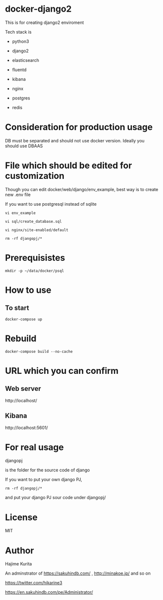 # docker-django2

This is for creating django2 enviroment

Tech stack is

- python3

- django2

- elasticsearch

- fluentd

- kibana

- nginx

- postgres

- redis

# Consideration for production usage

DB must be separated and should not use docker version. Ideally you should use DBAAS

# File which should be edited for customization

Though you can edit docker/web/django/env_example, best way is to create new .env file 

If you want to use postgresql instead of sqlite

```
vi env_example
```

```
vi sql/create_database.sql
```

```
vi nginx/site-enabled/default
```

```
rm -rf djangopj/*
```

# Prerequisistes

```
mkdir -p ~/data/docker/psql
```

# How to use

## To start

```
docker-compose up
```

# Rebuild

```
docker-compose build --no-cache
```

# URL which you can confirm

## Web server
http://localhost/


## Kibana
http://localhost:5601/

# For real usage

djangopj

is the folder for the source code of django

If you want to put your own django PJ,

```
rm -rf djangopj/*
```

and put your django PJ sour code under djangopj/

# License

MIT

# Author

Hajime Kurita

An adminstrator of https://sakuhindb.com/ , http://minakoe.jp/ and so on

https://twitter.com/hikarine3

https://en.sakuhindb.com/pe/Administrator/
